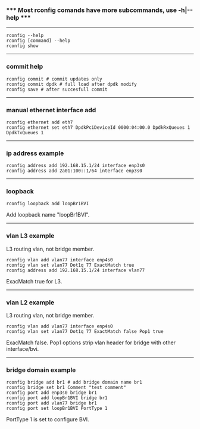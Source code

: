 ### *** Most rconfig comands have more subcommands, use -h|--help ***
***
```
rconfig --help
rconfig [command] --help
rconfig show
```
***
### commit help
```
rconfig commit # commit updates only
rconfig commit dpdk # full load after dpdk modify
rconfig save # after succesfull commit
```
***
### manual ethernet interface add
```
rconfig ethernet add eth7
rconfig ethernet set eth7 DpdkPciDeviceId 0000:04:00.0 DpdkRxQueues 1 DpdkTxQueues 1
```
***
### ip address example
```
rconfig address add 192.168.15.1/24 interface enp3s0
rconfig address add 2a01:100::1/64 interface enp3s0
```
***
### loopback
```
rconfig loopback add loopBr1BVI
```
Add loopback name "loopBr1BVI".
***
### vlan L3 example 
L3 routing vlan, not bridge member.
```
rconfig vlan add vlan77 interface enp4s0
rconfig vlan set vlan77 Dot1q 77 ExactMatch true
rconfig address add 192.168.15.1/24 interface vlan77
```
ExacMatch true for L3.
***
### vlan L2 example
L3 routing vlan, not bridge member.
```
rconfig vlan add vlan77 interface enp4s0
rconfig vlan set vlan77 Dot1q 77 ExactMatch false Pop1 true
```
ExacMatch false. Pop1 options strip vlan header for bridge with other interface/bvi.
***
### bridge domain example
```
rconfig bridge add br1 # add bridge domain name br1
rconfig bridge set br1 Comment "test comment"
rconfig port add enp3s0 bridge br1
rconfig port add loopBr1BVI bridge br1
rconfig port add vlan77 bridge br1
rconfig port set loopBr1BVI PortType 1
```
PortType 1 is set to configure BVI.
